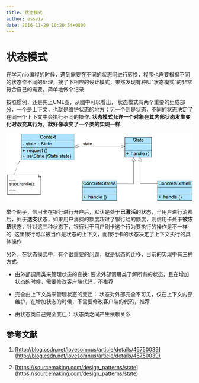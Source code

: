 ```yaml
---
title: 状态模式
author: essviv
date: 2016-11-29 10:20:54+0800
---
```


# 状态模式

在学习nio编程的时候，遇到需要在不同的状态间进行转换，程序也需要根据不同的状态作不同的处理，搜了下相应的设计模式，果然发现有种叫”状态模式“的非常符合自己的需要，简单地做个记录

 

按照惯例，还是先上UML图，从图中可以看出， 状态模式有两个重要的组成部分，一个是上下文，也就是维护状态的地方；另一个则是状态，不同的状态决定了在同一个上下文中会执行不同的操作. **状态模式允许一个对象在其内部状态发生变化时改变其行为，就好像改变了一个类的实现一样**.

![state-pattern](https://github.com/Essviv/images/blob/master/state.jpg?raw=true)

举个例子，信用卡在银行进行开户后，默认是处于**已激活**的状态，当用户进行消费后，处于**透支**状态，如果用户消费的额度超过了银行给的额度，则信用卡处于**被冻结**状态，针对这三种状态下，银行对于用户刷卡这个行为要执行的操作是不一样的. 这里银行可以被当作是状态的上下文，而银行卡的状态决定了上下文执行的具体操作. 


另外，在状态模式中，有个很重要的问题，就是状态的迁移，目前的实现中有三种方式，

* 由外部调用类来管理状态的变换: 要求外部调用类了解所有的状态，且在增加状态的时候，需要修改客户端代码，不推荐

* 完全由上下文类来管理状态的变迁： 状态对外部完全不可见，仅在上下文内部维护，在增加状态的时候，不需要修改客户端的代码，推荐

* 由状态类自己完全变迁： 状态类之间产生依赖关系

## 参考文献

1. [http://blog.csdn.net/lovesomnus/article/details/45750039](http://blog.csdn.net/lovesomnus/article/details/45750039)

2. [https://sourcemaking.com/design_patterns/state](https://sourcemaking.com/design_patterns/state)